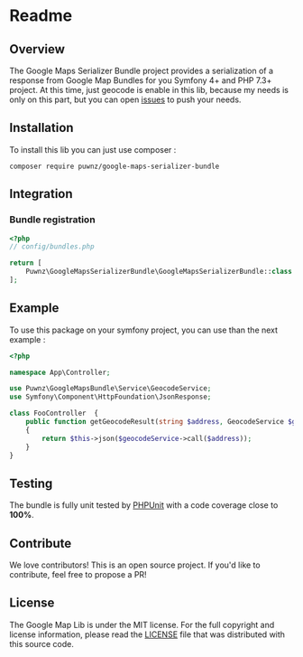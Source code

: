 # Readme

## Overview

The Google Maps Serializer Bundle project provides a serialization of a response from Google Map Bundles for you Symfony 4+ and PHP 7.3+ project. At this time, just geocode is enable in this lib, because my needs is only on this part, but you can open [issues](/issues) to push your needs.

## Installation

To install this lib you can just use composer :

```
composer require puwnz/google-maps-serializer-bundle
```

## Integration

### Bundle registration

```php
<?php
// config/bundles.php

return [
    Puwnz\GoogleMapsSerializerBundle\GoogleMapsSerializerBundle::class => ['all' => true]
];
```

## Example

To use this package on your symfony project, you can use than the next example :

```php
<?php

namespace App\Controller;

use Puwnz\GoogleMapsBundle\Service\GeocodeService;
use Symfony\Component\HttpFoundation\JsonResponse;

class FooController  {    
    public function getGeocodeResult(string $address, GeocodeService $geocodeService) : JsonResponse
    {
        return $this->json($geocodeService->call($address));
    }
}
```

## Testing

The bundle is fully unit tested by [PHPUnit](http://www.phpunit.de/) with a code coverage close to **100%**.

## Contribute

We love contributors! This is an open source project. If you'd like to contribute, feel free to propose a PR!

## License

The Google Map Lib is under the MIT license. For the full copyright and license information, please read the
[LICENSE](/LICENSE) file that was distributed with this source code.

